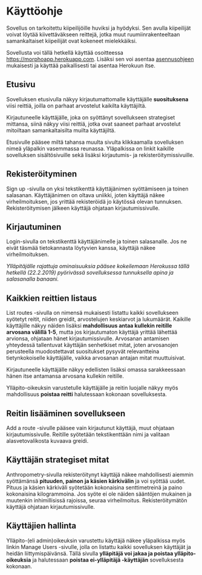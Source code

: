 # Käyttöohje

Sovellus on tarkoitettu kiipeilijöille huviksi ja hyödyksi. Sen avulla kiipeilijät voivat löytää kiivettäväkseen reittejä, jotka muut ruumiinrakenteeltaan samankaltaiset kiipeilijät ovat kokeneet mielekkäiksi.

Sovellusta voi tällä hetkellä käyttää osoitteessa https://morphoapp.herokuapp.com. Lisäksi sen voi asentaa [asennusohjeen](https://github.com/sainikumara/morpho/blob/master/documentation/asennusohje.md) mukaisesti ja käyttää paikallisesti tai asentaa Herokuun itse.


## Etusivu

Sovelluksen etusivulla näkyy kirjautumattomalle käyttäjälle **suosituksena** viisi reittiä, joilla on parhaat arvostelut kaikilta käyttäjiltä.

Kirjautuneelle käyttäjälle, joka on syöttänyt sovellukseen strategiset mittansa, siinä näkyy viisi reittiä, jotka ovat saaneet parhaat arvostelut mitoiltaan samankaltaisilta muilta käyttäjiltä.

Etusivulle pääsee miltä tahansa muulta sivulta klikkaamalla sovelluksen nimeä yläpalkin vasemmassa reunassa. Yläpalkissa on linkit kaikille sovelluksen sisältösivuille sekä lisäksi kirjautumis- ja rekisteröitymissivuille.


## Rekisteröityminen

Sign up -sivulla on yksi tekstikenttä käyttäjänimen syöttämiseen ja toinen salasanan. Käyttäjänimen on oltava uniikki, joten käyttäjä näkee virheilmoituksen, jos yrittää rekisteröidä jo käytössä olevan tunnuksen. Rekisteröitymisen jälkeen käyttäjä ohjataan kirjautumissivulle.


## Kirjautuminen

Login-sivulla on tekstikenttä käyttäjänimelle ja toinen salasanalle. Jos ne eivät täsmää tietokannasta löytyvien kanssa, käyttäjä näkee virheilmoituksen.

*Ylläpitäjälle rajattuja ominaisuuksia pääsee kokeilemaan Herokussa tällä hetkellä (22.2.2019) pyörivässä sovelluksessa tunnuksella apina ja salasanalla banaani.*


## Kaikkien reittien listaus

List routes -sivulla on nimensä mukaisesti listattu kaikki sovellukseen syötetyt reitit, niiden greidit, arvostelujen keskiarvot ja lukumäärät. Kaikille käyttäjille näkyy näiden lisäksi **mahdollisuus antaa kullekin reitille arvosana välillä 1-5**, mutta jos kirjautumaton käyttäjä yrittää lähettää arvionsa, ohjataan hänet kirjautumissivulle. Arvosanan antamisen yhteydessä tallentuvat käyttäjän senhetkiset mitat, joten arvosanojen perusteella muodostettavat suositukset pysyvät relevantteina tietynkokoiselle käyttäjälle, vaikka arvosanan antajan mitat muuttuisivat.

Kirjautuneelle käyttäjälle näkyy edellisten lisäksi omassa sarakkeessaan hänen itse antamansa arvosana kullekin reitille.

Ylläpito-oikeuksin varustetulle käyttäjälle ja reitin luojalle näkyy myös mahdollisuus **poistaa reitti** halutessaan kokonaan sovelluksesta.


## Reitin lisääminen sovellukseen

Add a route -sivulle pääsee vain kirjautunut käyttäjä, muut ohjataan kirjautumissivulle. Reitille syötetään tekstikenttään nimi ja valitaan alasvetovalikosta kuvaava greidi.


## Käyttäjän strategiset mitat

Anthropometry-sivulla rekisteröitynyt käyttäjä näkee mahdollisesti aiemmin syöttämänsä **pituuden, painon ja käsien kärkivälin** ja voi syöttää uudet. Pituus ja käsien kärkiväli syötetään kokonaisina senttimetreinä ja paino kokonaisina kilogrammoina. Jos syöte ei ole näiden sääntöjen mukainen ja muutenkin inhimillisissä rajoissa, seuraa virheilmoitus. Rekisteröitymätön käyttäjä ohjataan kirjautumissivulle.


## Käyttäjien hallinta

Ylläpito-(eli admin)oikeuksin varustettu käyttäjä näkee yläpalkissa myös linkin Manage Users -sivulle, jolla on listattu kaikki sovelluksen käyttäjät ja heidän liittymispäivänsä. Tällä sivulla **ylläpitäjä voi jakaa ja poistaa ylläpito-oikeuksia** ja halutessaan **poistaa ei-ylläpitäjä -käyttäjän** sovelluksesta kokonaan.
